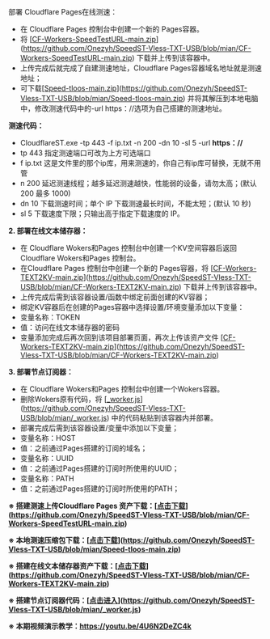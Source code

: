 部署 Cloudflare Pages在线测速：

- 在 Cloudflare Pages 控制台中创建一个新的 Pages容器。
- 将 [[CF-Workers-SpeedTestURL-main.zip](https://github.com/Onezyh/SpeedST-Vless-TXT-USB/blob/mian/CF-Workers-SpeedTestURL-main.zip)](https://github.com/Onezyh/SpeedST-Vless-TXT-USB/blob/mian/CF-Workers-SpeedTestURL-main.zip) 下载并上传到该容器中。
- 上传完成后就完成了自建测速地址，Cloudflare Pages容器域名地址就是测速地址；
- 可下载[[Speed-tloos-main.zip](https://github.com/Onezyh/SpeedST-Vless-TXT-USB/blob/mian/Speed-tloos-main.zip)](https://github.com/Onezyh/SpeedST-Vless-TXT-USB/blob/mian/Speed-tloos-main.zip) 并将其解压到本地电脑中，修改测速代码中的-url https：//选项为自己搭建的测速地址。

**测速代码：**

- CloudflareST.exe -tp 443 -f ip.txt -n 200 -dn 10 -sl 5 -url **https：//**
- tp 443 指定测速端口可改为上方可选端口
- f ip.txt 这是文件里的那个ip库，用来测速的，你自己有ip库可替换，无就不用管
- n 200 延迟测速线程；越多延迟测速越快，性能弱的设备，请勿太高；(默认 200 最多 1000)
- dn 10 下载测速时间；单个 IP 下载测速最长时间，不能太短；(默认 10 秒)
- sl 5 下载速度下限；只输出高于指定下载速度的 IP。

**2. 部署在线文本储存器：**

- 在 Cloudflare Wokers和Pages 控制台中创建一个KV空间容器后返回Cloudflare Wokers和Pages 控制台。
- 在Cloudflare Pages 控制台中创建一个新的 Pages容器，将 [[CF-Workers-TEXT2KV-main.zip](https://github.com/Onezyh/SpeedST-Vless-TXT-USB/blob/mian/CF-Workers-TEXT2KV-main.zip)](https://github.com/Onezyh/SpeedST-Vless-TXT-USB/blob/mian/CF-Workers-TEXT2KV-main.zip) 下载并上传到该容器中。
- 上传完成后需到该容器设置/函数中绑定前面创建的KV容器；
- 绑定KV容器后在创建的Pages容器中选择设置/环境变量添加以下变量：
- 变量名称：TOKEN
- 值：访问在线文本储存器的密码
- 变量添加完成后再次回到该项目部署页面，再次上传该资产文件 [[CF-Workers-TEXT2KV-main.zip](https://github.com/Onezyh/SpeedST-Vless-TXT-USB/blob/mian/CF-Workers-TEXT2KV-main.zip)](https://github.com/Onezyh/SpeedST-Vless-TXT-USB/blob/mian/CF-Workers-TEXT2KV-main.zip)

**3. 部署节点订阅器：**

- 在 Cloudflare Wokers和Pages 控制台中创建一个Wokers容器。
- 删除Wokers原有代码，将 [[_worker.js](https://github.com/Onezyh/SpeedST-Vless-TXT-USB/blob/mian/_worker.js)](https://github.com/Onezyh/SpeedST-Vless-TXT-USB/blob/mian/_worker.js) 中的代码粘贴到该容器内并部署。
- 部署完成后需到该容器设置/变量中添加以下变量；
- 变量名称：HOST
- 值：之前通过Pages搭建的订阅的域名；
- 变量名称：UUID
- 值：之前通过Pages搭建的订阅时所使用的UUID；
- 变量名称：PATH
- 值：之前通过Pages搭建的订阅时所使用的PATH；

**※  搭建测速上传Cloudflare Pages 资产下载：[[点击下载](https://github.com/Onezyh/SpeedST-Vless-TXT-USB/blob/mian/CF-Workers-SpeedTestURL-main.zip)](https://github.com/Onezyh/SpeedST-Vless-TXT-USB/blob/mian/CF-Workers-SpeedTestURL-main.zip)**

**※  本地测速压缩包下载：[[点击下载](https://github.com/Onezyh/SpeedST-Vless-TXT-USB/blob/mian/Speed-tloos-main.zip)](https://github.com/Onezyh/SpeedST-Vless-TXT-USB/blob/mian/Speed-tloos-main.zip)**

**※  搭建在线文本储存器资产下载：[[点击下载](https://github.com/Onezyh/SpeedST-Vless-TXT-USB/blob/mian/CF-Workers-TEXT2KV-main.zip)](https://github.com/Onezyh/SpeedST-Vless-TXT-USB/blob/mian/CF-Workers-TEXT2KV-main.zip)**

**※  搭建节点订阅器代码：[[点击进入](https://github.com/Onezyh/SpeedST-Vless-TXT-USB/blob/mian/_worker.js)](https://github.com/Onezyh/SpeedST-Vless-TXT-USB/blob/mian/_worker.js)**

**※  本期视频演示教学：https://youtu.be/4U6N2DeZC4k**
